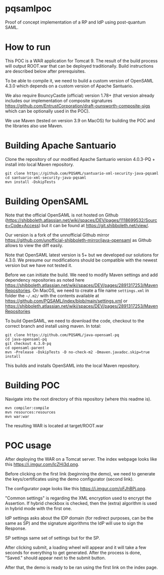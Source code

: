 # pqsamlpoc
Proof of concept implementation of a RP and IdP using post-quantum SAML.

# How to run
This POC is a WAR application for Tomcat 9. The result of the build process will output ROOT.war that can be deployed traditionally. Build instructions are described below after prerequisites.

To be able to compile it, we need to build a custom version of OpenSAML 4.3.0 which depends on a custom version of Apache Santuario.

 We also require BouncyCastle (official) version 1.78+ (that version already includes our implementation of composite signatures https://github.com/EntrustCorporation/draft-ounsworth-composite-sigs which can be optionally used in the POC).

We use Maven (tested on version 3.9 on MacOS) for building the POC and the libraries also use Maven.

# Building Apache Santuario
Clone the repository of our modified Apache Santuario version 4.0.3-PQ + install into local Maven repository.
```
git clone https://github.com/PQSAML/santuario-xml-security-java-pqsaml
cd santuario-xml-security-java-pqsaml
mvn install -DskipTests
```

# Building OpenSAML
Note that the official OpenSAML is not hosted on Github (https://shibboleth.atlassian.net/wiki/spaces/DEV/pages/1118699532/Source+Code+Access) but it can be found at https://git.shibboleth.net/view/. 

Our version is a fork of the unnofficial Github mirror https://github.com/unofficial-shibboleth-mirror/java-opensaml as Github allows to view the diff easily.

Note that OpenSAML latest version is 5+ but we developed our solutions for 4.3.0. We presume our modifications should be compatible with the newest version but we have not tested it. 

Before we can initiate the build. We need to modify Maven settings and add dependency repositories as noted here https://shibboleth.atlassian.net/wiki/spaces/DEV/pages/2891317253/MavenRepositories. On MacOS, we need to create a file name `settings.xml` in folder the `~/.m2/` with the contents available at https://github.com/PQSAML/index/blob/main/settings.xml or https://shibboleth.atlassian.net/wiki/spaces/DEV/pages/2891317253/MavenRepositories 

To build OpenSAML, we need to download the code, checkout to the correct branch and install using maven. In total:
```
git clone https://github.com/PQSAML/java-opensaml-pq
cd java-opensaml-pq
git checkout 4.3.0-pq
cd opensaml-parent
mvn -Prelease -DskipTests -D no-check-m2 -Dmaven.javadoc.skip=true install
```

This builds and installs OpenSAML into the local Maven repository.

# Building POC
Navigate into the root directory of this repository (where this readme is).
```
mvn compiler:compile
mvn resources:resources
mvn war:war
```

The resulting WAR is located at target/ROOT.war

# POC usage
After deploying the WAR on a Tomcat server. The index webpage looks like this https://i.imgur.com/lcZHi3d.png. 

Before clicking on the first link (beginning the demo), we need to generate the keys/certificates using the demo configurator (second link). 

The configurator page looks like this https://i.imgur.com/oFJhBPj.png. 

"Common settings" is regarding the XML encryption used to encrypt the Assertion. If hybrid checkbox is checked, then the (extra) algorithm is used in hybrid mode with the first one.

IdP settings asks about the IDP domain (for redirect purposes, can be the same as SP) and the signature algorithms the IdP will use to sign the Response.

SP settings same set of settings but for the SP.

After clicking submit, a loading wheel will appear and it will take a few seconds for everything to get generated. After the process is done, "Saved." should appear next to the submit button.

After that, the demo is ready to be ran using the first link on the index page.